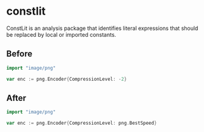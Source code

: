 # constlit

ConstLit is an analysis package that identifies literal expressions that should be replaced by local or imported constants.

## Before

```go
import "image/png"

var enc := png.Encoder{CompressionLevel: -2}
```

## After

```go
import "image/png"

var enc := png.Encoder{CompressionLevel: png.BestSpeed}
```
